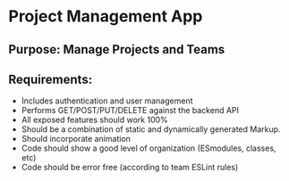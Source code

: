 # Project Management App

## Purpose: Manage Projects and Teams


## Requirements:
* Includes authentication and user management
* Performs GET/POST/PUT/DELETE against the backend API
* All exposed features should work 100%
* Should be a combination of static and dynamically generated Markup.
* Should incorporate animation
* Code should show a good level of organization (ESmodules, classes, etc)
* Code should be error free (according to team ESLint rules)
